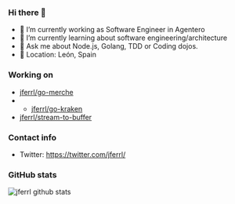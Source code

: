 ### Hi there 👋

- 🔭 I’m currently working as Software Engineer in Agentero
- 🌱 I’m currently learning about software engineering/architecture
- 💬 Ask me about Node.js, Golang, TDD or Coding dojos.
- 📌 Location: León, Spain

### Working on
- [jferrl/go-merche](https://github.com/jferrl/go-merche)
- - [jferrl/go-kraken](https://github.com/jferrl/go-kraken)
- [jferrl/stream-to-buffer](https://github.com/jferrl/stream-to-buffer)

### Contact info
- Twitter: https://twitter.com/jferrl/

### GitHub stats
![jferrl github stats](https://github-readme-stats.vercel.app/api?username=jferrl&count_private=true&hide_title=true)
